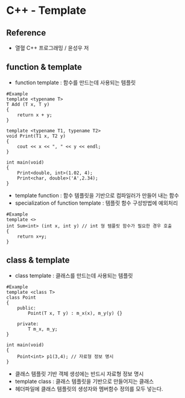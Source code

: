 # C++ - Template
## Reference
* 열혈 C++ 프로그래밍 / 윤성우 저

## function & template
- function template : 함수를 만드는데 사용되는 템플릿
```shell
#Example
template <typename T>
T Add (T x, T y)
{
	return x + y;
}	

template <typename T1, typename T2>
void Print(T1 x, T2 y)
{
	cout << x << ", " << y << endl;	
}

int main(void)
{
	Print<double, int>(1.02, 4);
	Print<char, double>('A',2.34);
}
```

- template function : 함수 템플릿을 기반으로 컴파일러가 만들어 내는 함수
- specialization of function template : 템플릿 함수 구성방법에 예외처리
```shell
#Example
template <>
int Sum<int> (int x, int y) // int 형 템플릿 함수가 필요한 경우 호출
{
	return x+y; 
}
```

## class & template
- class template : 클래스를 만드는데 사용되는 템플릿
```shell
#Example
template <class T>
class Point
{
	public:
		Point(T x, T y) : m_x(x), m_y(y) {} 

	private:
		T m_x, m_y;
}

int main(void)
{
	Point<int> p1(3,4); // 자료형 정보 명시 
}
```
- 클래스 템플릿 기반 객체 생성에는 반드시 자료형 정보 명시
- template class : 클래스 템플릿을 기반으로 만들어지는 클래스
- 헤더파일에 클래스 템플릿의 생성자와 멤버함수 정의를 모두 넣는다.

